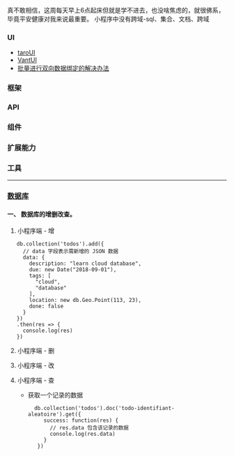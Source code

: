 真不敢相信，这周每天早上6点起床但就是学不进去，也没啥焦虑的，就很佛系，毕竟平安健康对我来说最重要。
小程序中没有跨域-sql、集合、文档、跨域
### UI
- [taroUI](https://github.com/NervJS/taro-ui)
- [VantUI](https://vant-contrib.gitee.io/vant-weapp/#/home)
- [批量进行双向数据绑定的解决办法](https://wenku.baidu.com/view/bef99fda920ef12d2af90242a8956bec0975a5f1.html)
### 框架
### API
### 组件
### 扩展能力
### 工具
---- 
### [数据库](https://developers.weixin.qq.com/miniprogram/dev/wxcloud/reference-sdk-api/Cloud.database.html)
#### 一、 数据库的增删改查。

   1. 小程序端 - 增
   ```
      db.collection('todos').add({
        // data 字段表示需新增的 JSON 数据
        data: {
          description: "learn cloud database",
          due: new Date("2018-09-01"),
          tags: [
            "cloud",
            "database"
          ],
          location: new db.Geo.Point(113, 23),
          done: false
        }
      })
      .then(res => {
        console.log(res)
      })
   ```
   2. 小程序端 - 删
     
   3. 小程序端 - 改
   4. 小程序端 - 查
       - 获取一个记录的数据
         ```
           db.collection('todos').doc('todo-identifiant-aleatoire').get({
              success: function(res) {
                // res.data 包含该记录的数据
                console.log(res.data)
              }
            })
            ```
